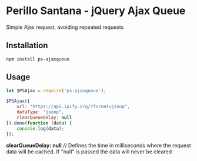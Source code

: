 # Perillo Santana - jQuery Ajax Queue

Simple Ajax request, avoiding repeated requests

## Installation

`npm install ps-ajaxqueue`

## Usage

```javascript
let $PSAjax = require('ps-ajaxqueue');

$PSAjax({
	url: "https://api.ipify.org/?format=jsonp",
	dataType: "jsonp",
	clearQueueDelay: null
}).done(function (data) {
	console.log(data);
});
```

**clearQueueDelay: null** // Defines the time in milliseconds where the request data will be cached. If "null" is passed the data will never be cleared